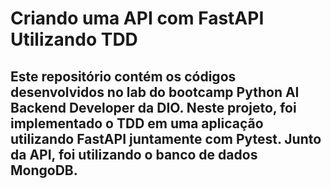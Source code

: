 # Criando uma API com FastAPI Utilizando TDD
## Este repositório contém os códigos desenvolvidos no lab do bootcamp Python AI Backend Developer da DIO. Neste projeto, foi implementado o TDD em uma aplicação utilizando FastAPI juntamente com Pytest. Junto da API, foi utilizando o banco de dados MongoDB.
